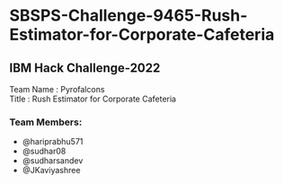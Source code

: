 # SBSPS-Challenge-9465-Rush-Estimator-for-Corporate-Cafeteria
## IBM Hack Challenge-2022

Team Name : Pyrofalcons  
Title : Rush Estimator for Corporate Cafeteria  

### Team Members:
* @hariprabhu571
* @sudhar08
* @sudharsandev
* @JKaviyashree

